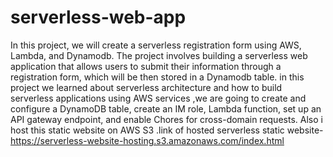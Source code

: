 # serverless-web-app
In this project, we will create a serverless registration form using AWS, Lambda, and Dynamodb. The project involves building a serverless web application that allows users to submit their information through a registration form, which will be then stored in a Dynamodb table.
in this project we learned about  serverless architecture and how to build serverless applications using AWS services ,we are going  to create and configure a DynamoDB table, create an IM role, Lambda function, set up an API gateway endpoint, and enable Chores for cross-domain requests.
Also i host this static website on AWS S3 .link of hosted serverless static website- https://serverless-website-hosting.s3.amazonaws.com/index.html
